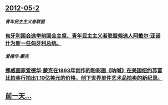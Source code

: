 ## [2012-05-2](/zh/news/2012/05/2/index.md)

##### 青年民主主义者联盟
### [ 匈牙利国会选举前国会主席、青年民主主义者联盟候选人阿戴尔·亚诺什为新一任匈牙利总统。](/zh/news/2012/05/2/匈牙利国会选举前国会主席-青年民主主义者联盟候选人阿戴尔-亚诺什为新一任匈牙利总统.md)
##### 爱德华·蒙克
### [ 挪威画家爱德华·蒙克在1893年创作的粉彩画《呐喊》在美国纽约苏富比拍卖行拍出1.19亿美元的价格，创下世界单件艺术品拍卖的新纪录。](/zh/news/2012/05/2/挪威画家爱德华-蒙克在1893年创作的粉彩画-呐喊-在美国纽约苏富比拍卖行拍出119亿美元的价格-创下世界单件艺术品.md)
## [前一天...](/zh/news/2012/04/27/index.md)


